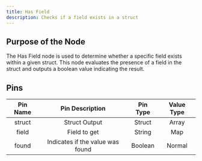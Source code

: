 ```yaml
---
title: Has Field
description: Checks if a field exists in a struct
---
```


## Purpose of the Node
The Has Field node is used to determine whether a specific field exists within a given struct. This node evaluates the presence of a field in the struct and outputs a boolean value indicating the result.

## Pins
| Pin Name | Pin Description | Pin Type | Value Type |
|:----------:|:-------------:|:------:|:------:|
| struct | Struct Output | Struct | Array |
| field | Field to get | String | Map |
| found | Indicates if the value was found | Boolean | Normal |